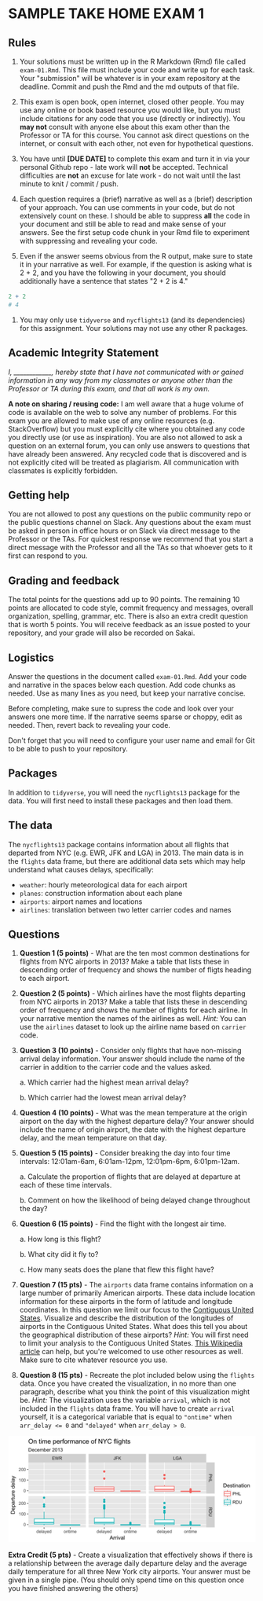 # SAMPLE TAKE HOME EXAM 1

## Rules

1.  Your solutions must be written up in the R Markdown (Rmd) file called `exam-01.Rmd`.
    This file must include your code and write up for each task.
    Your "submission" will be whatever is in your exam repository at the deadline.
    Commit and push the Rmd and the md outputs of that file.

2.  This exam is open book, open internet, closed other people.
    You may use any online or book based resource you would like, but you must include citations for any code that you use (directly or indirectly).
    You **may not** consult with anyone else about this exam other than the Professor or TA for this course.
    You cannot ask direct questions on the internet, or consult with each other, not even for hypothetical questions.

3.  You have until **[DUE DATE]** to complete this exam and turn it in via your personal Github repo - late work will **not** be accepted.
    Technical difficulties are **not** an excuse for late work - do not wait until the last minute to knit / commit / push.

4.  Each question requires a (brief) narrative as well as a (brief) description of your approach.
    You can use comments in your code, but do not extensively count on these.
    I should be able to suppress **all** the code in your document and still be able to read and make sense of your answers.
    See the first setup code chunk in your Rmd file to experiment with suppressing and revealing your code.

5.  Even if the answer seems obvious from the R output, make sure to state it in your narrative as well.
    For example, if the question is asking what is 2 + 2, and you have the following in your document, you should additionally have a sentence that states "2 + 2 is 4."

``` r
2 + 2
# 4
```

1.  You may only use `tidyverse` and `nycflights13` (and its dependencies) for this assignment. Your solutions may not use any other R packages.

## Academic Integrity Statement

*I, \_\_\_\_\_\_\_\_\_\_\_\_, hereby state that I have not communicated with or gained information in any way from my classmates or anyone other than the Professor or TA during this exam, and that all work is my own.*

**A note on sharing / reusing code:** I am well aware that a huge volume of code is available on the web to solve any number of problems.
For this exam you are allowed to make use of any online resources (e.g. StackOverflow) but you must explicitly cite where you obtained any code you directly use (or use as inspiration).
You are also not allowed to ask a question on an external forum, you can only use answers to questions that have already been answered.
Any recycled code that is discovered and is not explicitly cited will be treated as plagiarism.
All communication with classmates is explicitly forbidden.

## Getting help

You are not allowed to post any questions on the public community repo or the public questions channel on Slack.
Any questions about the exam must be asked in person in office hours or on Slack via direct message to the Professor or the TAs.
For quickest response we recommend that you start a direct message with the Professor and all the TAs so that whoever gets to it first can respond to you.

## Grading and feedback

The total points for the questions add up to 90 points.
The remaining 10 points are allocated to code style, commit frequency and messages, overall organization, spelling, grammar, etc.
There is also an extra credit question that is worth 5 points.
You will receive feedback as an issue posted to your repository, and your grade will also be recorded on Sakai.

## Logistics

Answer the questions in the document called `exam-01.Rmd`.
Add your code and narrative in the spaces below each question.
Add code chunks as needed.
Use as many lines as you need, but keep your narrative concise.

Before completing, make sure to supress the code and look over your answers one more time.
If the narrative seems sparse or choppy, edit as needed.
Then, revert back to revealing your code.

Don't forget that you will need to configure your user name and email for Git to be able to push to your repository.

## Packages

In addition to `tidyverse`, you will need the `nycflights13` package for the data.
You will first need to install these packages and then load them.

## The data

The `nycflights13` package contains information about all flights that departed from NYC (e.g. EWR, JFK and LGA) in 2013.
The main data is in the `flights` data frame, but there are additional data sets which may help understand what causes delays, specifically:

-   `weather`: hourly meteorological data for each airport
-   `planes`: construction information about each plane
-   `airports`: airport names and locations
-   `airlines`: translation between two letter carrier codes and names

## Questions

1.  **Question 1 (5 points)** - What are the ten most common destinations for flights from NYC airports in 2013?
    Make a table that lists these in descending order of frequency and shows the number of fligts heading to each airport.

2.  **Question 2 (5 points)** - Which airlines have the most flights departing from NYC airports in 2013?
    Make a table that lists these in descending order of frequency and shows the number of flights for each airline.
    In your narrative mention the names of the airlines as well.
    *Hint:* You can use the `airlines` dataset to look up the airline name based on `carrier` code.

3.  **Question 3 (10 points)** - Consider only flights that have non-missing arrival delay information.
    Your answer should include the name of the carrier in addition to the carrier code and the values asked.

    a\.
    Which carrier had the highest mean arrival delay?

    b\.
    Which carrier had the lowest mean arrival delay?

4.  **Question 4 (10 points)** - What was the mean temperature at the origin airport on the day with the highest departure delay?
    Your answer should include the name of origin airport, the date with the highest departure delay, and the mean temperature on that day.

5.  **Question 5 (15 points)** - Consider breaking the day into four time intervals: 12:01am-6am, 6:01am-12pm, 12:01pm-6pm, 6:01pm-12am.

    a\.
    Calculate the proportion of flights that are delayed at departure at each of these time intervals.

    b\.
    Comment on how the likelihood of being delayed change throughout the day?

6.  **Question 6 (15 points)** - Find the flight with the longest air time.

    a\.
    How long is this flight?

    b\.
    What city did it fly to?

    c\.
    How many seats does the plane that flew this flight have?

7.  **Question 7 (15 pts)** - The `airports` data frame contains information on a large number of primarily American airports.
    These data include location information for these airports in the form of latitude and longitude coordinates.
    In this question we limit our focus to the [Contiguous United States](https://en.wikipedia.org/wiki/Contiguous_United_States).
    Visualize and describe the distribution of the longitudes of airports in the Contiguous United States.
    What does this tell you about the geographical distribution of these airports?
    *Hint:* You will first need to limit your analysis to the Contiguous United States.
    [This Wikipedia article](https://en.wikipedia.org/wiki/List_of_extreme_points_of_the_United_States) can help, but you're welcomed to use other resources as well.
    Make sure to cite whatever resource you use.

8.  **Question 8 (15 pts)** - Recreate the plot included below using the `flights` data.
    Once you have created the visualization, in no more than one paragraph, describe what you think the point of this visualization might be.
    *Hint:* The visualization uses the variable `arrival`, which is not included in the `flights` data frame.
    You will have to create `arrival` yourself, it is a categorical variable that is equal to `"ontime"` when `arr_delay <= 0` and `"delayed"` when `arr_delay > 0`.

![](img/plot-to-recreate.png)

**Extra Credit (5 pts)** - Create a visualization that effectively shows if there is a relationship between the average daily departure delay and the average daily temperature for all three New York city airports.
Your answer must be given in a single pipe.
(You should only spend time on this question once you have finished answering the others)
